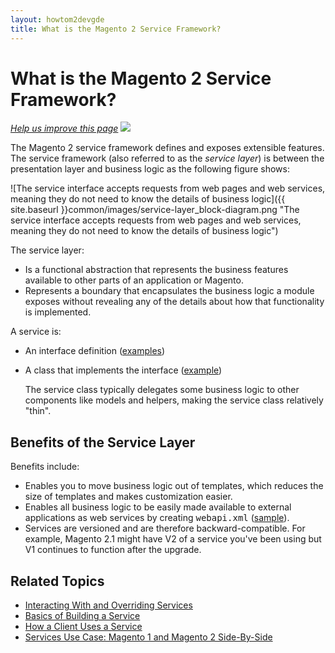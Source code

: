 ```yaml
---
layout: howtom2devgde
title: What is the Magento 2 Service Framework?
---
```

 
# What is the Magento 2 Service Framework?

<p><a href="https://github.scm.corp.ebay.com/Magento/devdocs_internal/tree/master/guides/m2devgde/v1.0.0.0/svcs-framework/what-is-svc.md" target="_blank"><em>Help us improve this page</em></a>&nbsp;<img src="{{ site.baseurl }}common/images/newWindow.gif"/></p>

The Magento 2 service framework defines and exposes extensible features. The service framework (also referred to as the *service layer*) is between the presentation layer and business logic as the following figure shows:

![The service interface accepts requests from web pages and web services, meaning they do not need to know the details of business logic]({{ site.baseurl }}common/images/service-layer_block-diagram.png "The service interface accepts requests from web pages and web services, meaning they do not need to know the details of business logic")

The service layer:

 * Is a functional abstraction that represents the business features available to other parts of an application or Magento. 
 * Represents a boundary that encapsulates the business logic a module exposes without revealing any of the details about how that functionality is implemented. 
 
A service is:

*  	An interface definition (<a href="https://github.com/magento/magento2/tree/master/app/code/Magento/Customer/Service/V1" target="_blank">examples</a>)
*  	A class that implements the interface (<a href="https://github.com/magento/magento2/blob/master/app/code/Magento/Customer/Service/V1/CustomerAccountService.php" target="_blank">example</a>)

	The service class typically delegates some business logic to other components like models and helpers, making the service class relatively "thin".

## Benefits of the Service Layer

Benefits include:

<ul><li>Enables you to move business logic out of templates, which reduces the size of templates and makes customization easier.</li>
<li>Enables all business logic to be easily made available to external applications as web services by creating <tt>webapi.xml</tt> (<a href="https://github.com/magento/magento2/blob/master/app/code/Magento/Customer/etc/webapi.xml" target="_blank">sample</a>).</li>
<li>Services are versioned and are therefore backward-compatible. For example, Magento 2.1 might have V2 of a service you've been using but V1 continues to function after the upgrade.</li></ul>
 
## Related Topics

*	<a href="{{ site.baseurl }}guides/m2devgde/v1.0.0.0/svcs-framework/svc-props.html">Interacting With and Overriding Services</a>
*	<a href="{{ site.baseurl }}guides/m2devgde/v1.0.0.0/svcs-framework/build-svc.html">Basics of Building a Service</a>
*	<a href="{{ site.baseurl }}guides/m2devgde/v1.0.0.0/svcs-framework/svc-how-to-use.html">How a Client Uses a Service</a>
*	<a href="{{ site.baseurl }}guides/m2devgde/v1.0.0.0/svcs-framework/compare_mage1_mage2.html">Services Use Case: Magento 1 and Magento 2 Side-By-Side</a>
